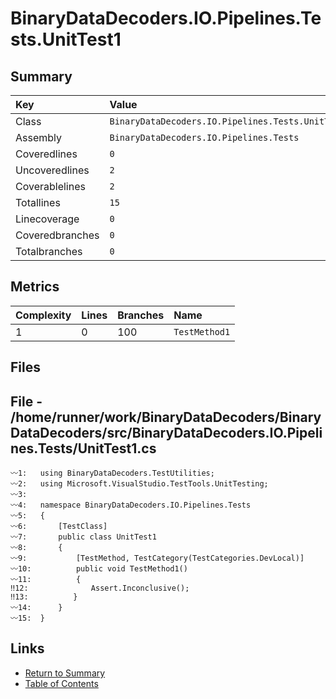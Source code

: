 ﻿# BinaryDataDecoders.IO.Pipelines.Tests.UnitTest1

## Summary

| Key             | Value                                             |
| :-------------- | :------------------------------------------------ |
| Class           | `BinaryDataDecoders.IO.Pipelines.Tests.UnitTest1` |
| Assembly        | `BinaryDataDecoders.IO.Pipelines.Tests`           |
| Coveredlines    | `0`                                               |
| Uncoveredlines  | `2`                                               |
| Coverablelines  | `2`                                               |
| Totallines      | `15`                                              |
| Linecoverage    | `0`                                               |
| Coveredbranches | `0`                                               |
| Totalbranches   | `0`                                               |

## Metrics

| Complexity | Lines | Branches | Name          |
| :--------- | :---- | :------- | :------------ |
| 1          | 0     | 100      | `TestMethod1` |

## Files

## File - /home/runner/work/BinaryDataDecoders/BinaryDataDecoders/src/BinaryDataDecoders.IO.Pipelines.Tests/UnitTest1.cs

```CSharp
〰1:   using BinaryDataDecoders.TestUtilities;
〰2:   using Microsoft.VisualStudio.TestTools.UnitTesting;
〰3:   
〰4:   namespace BinaryDataDecoders.IO.Pipelines.Tests
〰5:   {
〰6:       [TestClass]
〰7:       public class UnitTest1
〰8:       {
〰9:           [TestMethod, TestCategory(TestCategories.DevLocal)]
〰10:          public void TestMethod1()
〰11:          {
‼12:              Assert.Inconclusive();
‼13:          }
〰14:      }
〰15:  }
```

## Links

* [Return to Summary](Summary.md)
* [Table of Contents](../TOC.md)

